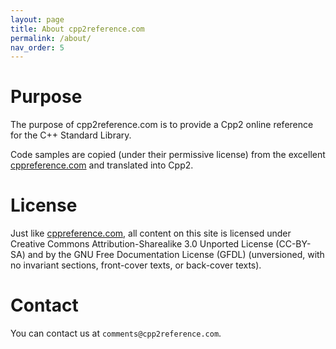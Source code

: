 ```yaml
---
layout: page
title: About cpp2reference.com
permalink: /about/
nav_order: 5
---
```

# Purpose

The purpose of cpp2reference.com is to provide a Cpp2 online reference for the C++ Standard Library.

Code samples are copied (under their permissive license) from the excellent [cppreference.com](https://cppreference.com) and translated into Cpp2.

# License

Just like [cppreference.com](https://cppreference.com), all content on this site is licensed under Creative Commons Attribution-Sharealike 3.0 Unported License (CC-BY-SA) and by the GNU Free Documentation License (GFDL) (unversioned, with no invariant sections, front-cover texts, or back-cover texts). 

# Contact

You can contact us at `comments@cpp2reference.com`.
